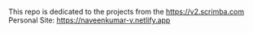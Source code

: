 This repo is dedicated to the projects from the https://v2.scrimba.com 
Personal Site: https://naveenkumar-v.netlify.app
